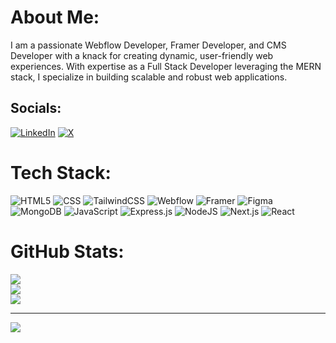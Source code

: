 # About Me:
I am a passionate Webflow Developer, Framer Developer, and CMS Developer with a knack for creating dynamic, user-friendly web experiences. With expertise as a Full Stack Developer leveraging the MERN stack, I specialize in building scalable and robust web applications.


## Socials:
[![LinkedIn](https://img.shields.io/badge/LinkedIn-%230077B5.svg?logo=linkedin&logoColor=white)](https://linkedin.com/in/tabibdev) [![X](https://img.shields.io/badge/X-black.svg?logo=X&logoColor=white)](https://x.com/tabib_dev) 

# Tech Stack:
![HTML5](https://img.shields.io/badge/html5-%23E34F26.svg?style=for-the-badge&logo=html5&logoColor=white)
![CSS](https://img.shields.io/badge/CSS-1572B6?style=for-the-badge&logo=css3&logoColor=white)
![TailwindCSS](https://img.shields.io/badge/tailwindcss-%2338B2AC.svg?style=for-the-badge&logo=tailwind-css&logoColor=white)
![Webflow](https://img.shields.io/badge/Webflow-4353FF?style=for-the-badge&logo=webflow&logoColor=white)
![Framer](https://img.shields.io/badge/Framer-black?style=for-the-badge&logo=framer&logoColor=blue)
![Figma](https://img.shields.io/badge/figma-%23F24E1E.svg?style=for-the-badge&logo=figma&logoColor=white)
![MongoDB](https://img.shields.io/badge/MongoDB-%234ea94b.svg?style=for-the-badge&logo=mongodb&logoColor=white)
![JavaScript](https://img.shields.io/badge/javascript-%23323330.svg?style=for-the-badge&logo=javascript&logoColor=%23F7DF1E)
![Express.js](https://img.shields.io/badge/express.js-%23404d59.svg?style=for-the-badge&logo=express&logoColor=%2361DAFB)
![NodeJS](https://img.shields.io/badge/node.js-6DA55F?style=for-the-badge&logo=node.js&logoColor=white)
![Next.js](https://img.shields.io/badge/Next--js-black?style=for-the-badge&logo=next.js&logoColor=white)
![React](https://img.shields.io/badge/react-%2320232a.svg?style=for-the-badge&logo=react&logoColor=%2361DAFB)

# GitHub Stats:
![](https://github-readme-stats.vercel.app/api?username=tabib-dev&theme=dark&hide_border=false&include_all_commits=false&count_private=false)<br/>
![](https://github-readme-streak-stats.herokuapp.com/?user=tabib-dev&theme=dark&hide_border=false)<br/>
![](https://github-readme-stats.vercel.app/api/top-langs/?username=tabib-dev&theme=dark&hide_border=false&include_all_commits=false&count_private=false&layout=compact)

---
[![](https://visitcount.itsvg.in/api?id=tabib-dev&icon=0&color=0)](https://visitcount.itsvg.in)
